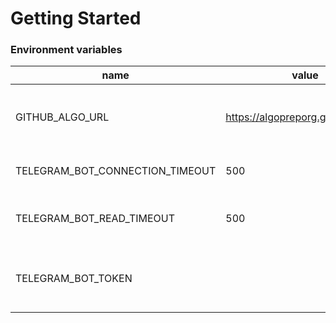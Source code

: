 # Getting Started

### Environment variables

| name                            | value                               | description                                      |
|---------------------------------|-------------------------------------|--------------------------------------------------|
| GITHUB_ALGO_URL                 | https://algopreporg.github.io/poll/ | Link to the files where we have a different poll |
| TELEGRAM_BOT_CONNECTION_TIMEOUT | 500                                 | Connection timeout for Github                    |
| TELEGRAM_BOT_READ_TIMEOUT       | 500                                 | Connection read timeout for GitHub               |
| TELEGRAM_BOT_TOKEN              |                                     | Telegram token generated by BotFather            |


